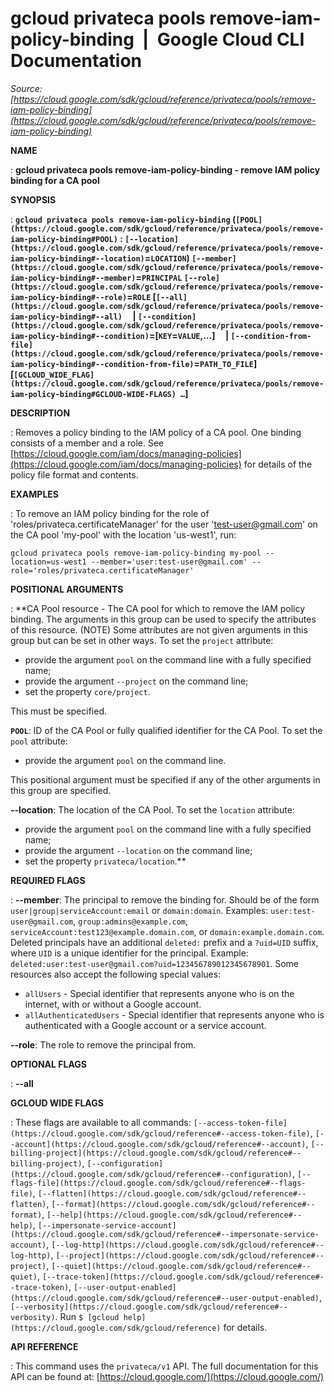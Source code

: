 # gcloud privateca pools remove-iam-policy-binding  |  Google Cloud CLI Documentation

*Source: [https://cloud.google.com/sdk/gcloud/reference/privateca/pools/remove-iam-policy-binding](https://cloud.google.com/sdk/gcloud/reference/privateca/pools/remove-iam-policy-binding)*

**NAME**

: **gcloud privateca pools remove-iam-policy-binding - remove IAM policy binding for a CA pool**

**SYNOPSIS**

: **`gcloud privateca pools remove-iam-policy-binding` (`[POOL](https://cloud.google.com/sdk/gcloud/reference/privateca/pools/remove-iam-policy-binding#POOL)` : `[--location](https://cloud.google.com/sdk/gcloud/reference/privateca/pools/remove-iam-policy-binding#--location)`=`LOCATION`) `[--member](https://cloud.google.com/sdk/gcloud/reference/privateca/pools/remove-iam-policy-binding#--member)`=`PRINCIPAL` `[--role](https://cloud.google.com/sdk/gcloud/reference/privateca/pools/remove-iam-policy-binding#--role)`=`ROLE` [`[--all](https://cloud.google.com/sdk/gcloud/reference/privateca/pools/remove-iam-policy-binding#--all)`     | `[--condition](https://cloud.google.com/sdk/gcloud/reference/privateca/pools/remove-iam-policy-binding#--condition)`=[`KEY`=`VALUE`,…]     | `[--condition-from-file](https://cloud.google.com/sdk/gcloud/reference/privateca/pools/remove-iam-policy-binding#--condition-from-file)`=`PATH_TO_FILE`] [`[GCLOUD_WIDE_FLAG](https://cloud.google.com/sdk/gcloud/reference/privateca/pools/remove-iam-policy-binding#GCLOUD-WIDE-FLAGS) …`]**

**DESCRIPTION**

: Removes a policy binding to the IAM policy of a CA pool. One binding consists of
a member and a role.
See [https://cloud.google.com/iam/docs/managing-policies](https://cloud.google.com/iam/docs/managing-policies)
for details of the policy file format and contents.

**EXAMPLES**

: To remove an IAM policy binding for the role of
'roles/privateca.certificateManager' for the user 'test-user@gmail.com' on the
CA pool 'my-pool' with the location 'us-west1', run:

```
gcloud privateca pools remove-iam-policy-binding my-pool --location=us-west1 --member='user:test-user@gmail.com' --role='roles/privateca.certificateManager'
```

**POSITIONAL ARGUMENTS**

: **CA Pool resource - The CA pool for which to remove the IAM policy binding. The
arguments in this group can be used to specify the attributes of this resource.
(NOTE) Some attributes are not given arguments in this group but can be set in
other ways.
To set the `project` attribute:

- provide the argument `pool` on the command line with a fully
specified name;
- provide the argument `--project` on the command line;
- set the property `core/project`.

This must be specified.

**`POOL`**:
ID of the CA Pool or fully qualified identifier for the CA Pool.
To set the `pool` attribute:

- provide the argument `pool` on the command line.

This positional argument must be specified if any of the other arguments in this
group are specified.

**--location**:
The location of the CA Pool.
To set the `location` attribute:

- provide the argument `pool` on the command line with a fully
specified name;
- provide the argument `--location` on the command line;
- set the property `privateca/location`.**

**REQUIRED FLAGS**

: **--member**:
The principal to remove the binding for. Should be of the form
`user|group|serviceAccount:email` or `domain:domain`.
Examples: `user:test-user@gmail.com`,
`group:admins@example.com`,
`serviceAccount:test123@example.domain.com`, or
`domain:example.domain.com`.
Deleted principals have an additional `deleted:` prefix and a
`?uid=UID` suffix, where ``UID`` is
a unique identifier for the principal. Example:
`deleted:user:test-user@gmail.com?uid=123456789012345678901`.
Some resources also accept the following special values:

- `allUsers` - Special identifier that represents anyone who is on the
internet, with or without a Google account.
- `allAuthenticatedUsers` - Special identifier that represents anyone
who is authenticated with a Google account or a service account.

**--role**:
The role to remove the principal from.

**OPTIONAL FLAGS**

: **--all**

**GCLOUD WIDE FLAGS**

: These flags are available to all commands: `[--access-token-file](https://cloud.google.com/sdk/gcloud/reference#--access-token-file)`,
`[--account](https://cloud.google.com/sdk/gcloud/reference#--account)`, `[--billing-project](https://cloud.google.com/sdk/gcloud/reference#--billing-project)`,
`[--configuration](https://cloud.google.com/sdk/gcloud/reference#--configuration)`,
`[--flags-file](https://cloud.google.com/sdk/gcloud/reference#--flags-file)`,
`[--flatten](https://cloud.google.com/sdk/gcloud/reference#--flatten)`, `[--format](https://cloud.google.com/sdk/gcloud/reference#--format)`, `[--help](https://cloud.google.com/sdk/gcloud/reference#--help)`, `[--impersonate-service-account](https://cloud.google.com/sdk/gcloud/reference#--impersonate-service-account)`,
`[--log-http](https://cloud.google.com/sdk/gcloud/reference#--log-http)`,
`[--project](https://cloud.google.com/sdk/gcloud/reference#--project)`, `[--quiet](https://cloud.google.com/sdk/gcloud/reference#--quiet)`, `[--trace-token](https://cloud.google.com/sdk/gcloud/reference#--trace-token)`, `[--user-output-enabled](https://cloud.google.com/sdk/gcloud/reference#--user-output-enabled)`,
`[--verbosity](https://cloud.google.com/sdk/gcloud/reference#--verbosity)`.
Run `$ [gcloud help](https://cloud.google.com/sdk/gcloud/reference)` for details.

**API REFERENCE**

: This command uses the `privateca/v1` API. The full documentation for
this API can be found at: [https://cloud.google.com/](https://cloud.google.com/)